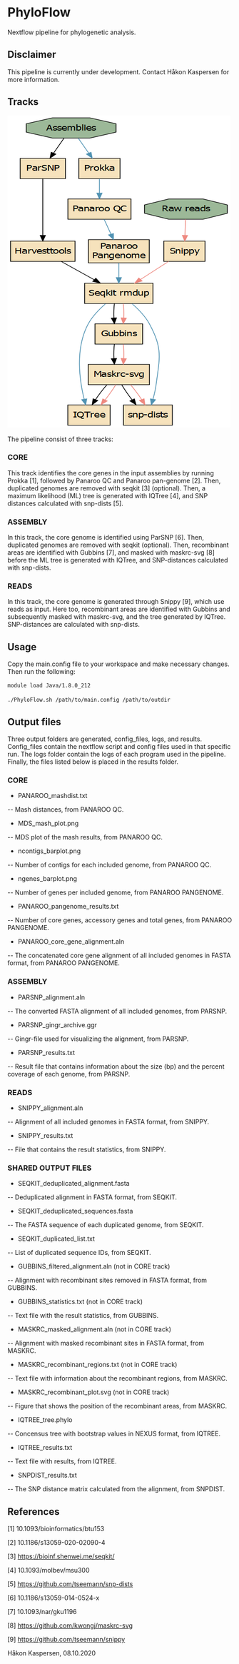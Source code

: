 # PhyloFlow
Nextflow pipeline for phylogenetic analysis.

## Disclaimer
This pipeline is currently under development. Contact Håkon Kaspersen for more information.

## Tracks

![pipeline](pipeline.png)

The pipeline consist of three tracks:

### CORE
This track identifies the core genes in the input assemblies by running Prokka [1],
followed by Panaroo QC and Panaroo pan-genome [2]. Then, duplicated genomes are removed with seqkit [3] (optional).
Then, a maximum likelihood (ML) tree is generated with IQTree [4], and SNP distances calculated with snp-dists [5].

### ASSEMBLY
In this track, the core genome is identified using ParSNP [6]. Then, duplicated genomes are removed with seqkit (optional).
Then, recombinant areas are identified with Gubbins [7], and masked with maskrc-svg [8] before the ML tree is generated 
with IQTree, and SNP-distances calculated with snp-dists. 

### READS
In this track, the core genome is generated through Snippy [9], which use reads
as input. Here too, recombinant areas are identified with Gubbins and subsequently masked with maskrc-svg,
and the tree generated by IQTree. SNP-distances are calculated with snp-dists.

## Usage
Copy the main.config file to your workspace and make necessary changes.
Then run the following:

```
module load Java/1.8.0_212

./PhyloFlow.sh /path/to/main.config /path/to/outdir
```

## Output files
Three output folders are generated, config_files, logs, and results.
Config_files contain the nextflow script and config files used in that specific run. The logs folder contain the logs of each program used in the pipeline. Finally, the files listed below is placed in the results folder.

### CORE

- PANAROO_mashdist.txt

-- Mash distances, from PANAROO QC.

- MDS_mash_plot.png

-- MDS plot of the mash results, from PANAROO QC. 

- ncontigs_barplot.png

-- Number of contigs for each included genome, from PANAROO QC.

- ngenes_barplot.png

-- Number of genes per included genome, from PANAROO PANGENOME.

- PANAROO_pangenome_results.txt

-- Number of core genes, accessory genes and total genes, from PANAROO PANGENOME.

- PANAROO_core_gene_alignment.aln

-- The concatenated core gene alignment of all included genomes in FASTA format, from PANAROO PANGENOME.

### ASSEMBLY

- PARSNP_alignment.aln

-- The converted FASTA alignment of all included genomes, from PARSNP.

- PARSNP_gingr_archive.ggr

-- Gingr-file used for visualizing the alignment, from PARSNP.

- PARSNP_results.txt

-- Result file that contains information about the size (bp) and the percent coverage of each genome, from PARSNP. 

### READS

- SNIPPY_alignment.aln

-- Alignment of all included genomes in FASTA format, from SNIPPY.

- SNIPPY_results.txt

-- File that contains the result statistics, from SNIPPY.

### SHARED OUTPUT FILES
- SEQKIT_deduplicated_alignment.fasta

-- Deduplicated alignment in FASTA format, from SEQKIT.

- SEQKIT_deduplicated_sequences.fasta

-- The FASTA sequence of each duplicated genome, from SEQKIT.

- SEQKIT_duplicated_list.txt

-- List of duplicated sequence IDs, from SEQKIT.

- GUBBINS_filtered_alignment.aln (not in CORE track)

-- Alignment with recombinant sites removed in FASTA format, from GUBBINS. 

- GUBBINS_statistics.txt (not in CORE track)

-- Text file with the result statistics, from GUBBINS.

- MASKRC_masked_alignment.aln (not in CORE track)

-- Alignment with masked recombinant sites in FASTA format, from MASKRC.

- MASKRC_recombinant_regions.txt (not in CORE track)

-- Text file with information about the recombinant regions, from MASKRC.

- MASKRC_recombinant_plot.svg (not in CORE track)

-- Figure that shows the position of the recombinant areas, from MASKRC.

- IQTREE_tree.phylo

-- Concensus tree with bootstrap values in NEXUS format, from IQTREE.

- IQTREE_results.txt

-- Text file with results, from IQTREE.

- SNPDIST_results.txt

-- The SNP distance matrix calculated from the alignment, from SNPDIST.


## References
[1] 10.1093/bioinformatics/btu153

[2] 10.1186/s13059-020-02090-4

[3] https://bioinf.shenwei.me/seqkit/

[4] 10.1093/molbev/msu300

[5] https://github.com/tseemann/snp-dists

[6] 10.1186/s13059-014-0524-x

[7] 10.1093/nar/gku1196

[8] https://github.com/kwongj/maskrc-svg

[9] https://github.com/tseemann/snippy






Håkon Kaspersen,
08.10.2020
